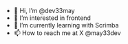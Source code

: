 - 👋 Hi, I’m @dev33may
- 👀 I’m interested in frontend
- 🌱 I’m currently learning with Scrimba
- 📫 How to reach me at X @may33dev

<!---
may-33/may-33 is a ✨ special ✨ repository because its `README.md` (this file) appears on your GitHub profile.
You can click the Preview link to take a look at your changes.
--->
